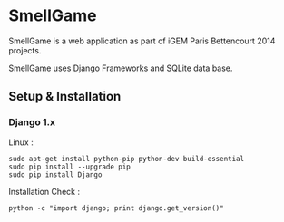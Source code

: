 # SmellGame

SmellGame is a web application as part of iGEM Paris Bettencourt 2014 projects.

SmellGame uses Django Frameworks and SQLite data base.

## Setup & Installation

### Django 1.x

Linux :

```
sudo apt-get install python-pip python-dev build-essential
sudo pip install --upgrade pip
sudo pip install Django
```

Installation Check :

```
python -c "import django; print django.get_version()"
```

